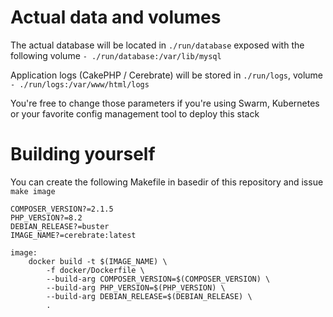 # Actual data and volumes

The actual database will be located in `./run/database` exposed with the
following volume `- ./run/database:/var/lib/mysql`

Application logs (CakePHP / Cerebrate) will be stored in `./run/logs`,
volume `- ./run/logs:/var/www/html/logs`

You're free to change those parameters if you're using Swarm, Kubernetes or
your favorite config management tool to deploy this stack

# Building yourself

You can create the following Makefile in basedir of this repository
and issue `make image`

```
COMPOSER_VERSION?=2.1.5
PHP_VERSION?=8.2
DEBIAN_RELEASE?=buster
IMAGE_NAME?=cerebrate:latest

image:
	docker build -t $(IMAGE_NAME) \
		-f docker/Dockerfile \
		--build-arg COMPOSER_VERSION=$(COMPOSER_VERSION) \
		--build-arg PHP_VERSION=$(PHP_VERSION) \
		--build-arg DEBIAN_RELEASE=$(DEBIAN_RELEASE) \
		.
```
